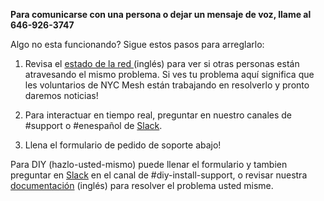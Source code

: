 **Para comunicarse con una persona o dejar un mensaje de voz, llame al 646-926-3747**


Algo no esta funcionando? Sigue estos pasos para arreglarlo:


1. Revisa el [estado de la red ](/network-status) (inglés) para ver si otras personas están atravesando el mismo problema. Si ves tu problema aquí significa que les voluntarios de NYC Mesh están trabajando en resolverlo y pronto daremos noticias! 

2. Para interactuar en tiempo real, preguntar en nuestro canales de #support o #enespañol de [Slack](https://slack.nycmesh.net/).

3. Llena el formulario de pedido de soporte abajo!

Para DIY (hazlo-usted-mismo) puede llenar el formulario y tambien preguntar en [Slack](https://slack.nycmesh.net/) en el canal de #diy-install-support, o revisar nuestra [documentación](https://docs.nycmesh.net/) (inglés) para resolver el problema usted misme.

